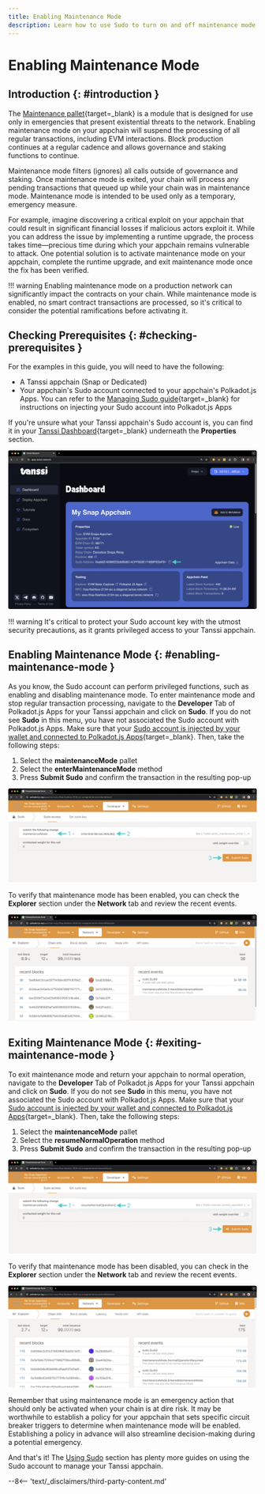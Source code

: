 ```yaml
---
title: Enabling Maintenance Mode 
description: Learn how to use Sudo to turn on and off maintenance mode, which effectively pauses your appchain while still producing blocks and allowing select calls.
---
```


# Enabling Maintenance Mode

## Introduction {: #introduction }

The [Maintenance pallet](https://moonbeam.network/blog/maintenance-mode/){target=\_blank} is a module that is designed for use only in emergencies that present existential threats to the network. Enabling maintenance mode on your appchain will suspend the processing of all regular transactions, including EVM interactions. Block production continues at a regular cadence and allows governance and staking functions to continue. 

Maintenance mode filters (ignores) all calls outside of governance and staking. Once maintenance mode is exited, your chain will process any pending transactions that queued up while your chain was in maintenance mode. Maintenance mode is intended to be used only as a temporary, emergency measure. 

For example, imagine discovering a critical exploit on your appchain that could result in significant financial losses if malicious actors exploit it. While you can address the issue by implementing a runtime upgrade, the process takes time—precious time during which your appchain remains vulnerable to attack. One potential solution is to activate maintenance mode on your appchain, complete the runtime upgrade, and exit maintenance mode once the fix has been verified.

!!! warning
    Enabling maintenance mode on a production network can significantly impact the contracts on your chain. While maintenance mode is enabled, no smart contract transactions are processed, so it's critical to consider the potential ramifications before activating it. 

## Checking Prerequisites {: #checking-prerequisites }

For the examples in this guide, you will need to have the following:

 - A Tanssi appchain (Snap or Dedicated)
 - Your appchain's Sudo account connected to your appchain's Polkadot.js Apps. You can refer to the [Managing Sudo guide](/builders/manage/sudo/sudo/#configuring-polkadotjs-apps){target=\_blank} for instructions on injecting your Sudo account into Polkadot.js Apps

If you're unsure what your Tanssi appchain's Sudo account is, you can find it in your [Tanssi Dashboard](https://apps.tanssi.network/){target=\_blank} underneath the **Properties** section.

![Locating your Sudo address on apps.tanssi.network](/images/builders/manage/sudo/maintenance/maintenance-1.webp)

!!! warning
    It's critical to protect your Sudo account key with the utmost security precautions, as it grants privileged access to your Tanssi appchain.

## Enabling Maintenance Mode {: #enabling-maintenance-mode }

As you know, the Sudo account can perform privileged functions, such as enabling and disabling maintenance mode. To enter maintenance mode and stop regular transaction processing, navigate to the **Developer** Tab of Polkadot.js Apps for your Tanssi appchain and click on **Sudo**. If you do not see **Sudo** in this menu, you have not associated the Sudo account with Polkadot.js Apps. Make sure that your [Sudo account is injected by your wallet and connected to Polkadot.js Apps](/builders/manage/sudo/sudo/#configuring-polkadotjs-apps){target=\_blank}. Then, take the following steps:

1. Select the **maintenanceMode** pallet
2. Select the **enterMaintenanceMode** method
3. Press **Submit Sudo** and confirm the transaction in the resulting pop-up

![Enable maintenance mode](/images/builders/manage/sudo/maintenance/maintenance-2.webp)

To verify that maintenance mode has been enabled, you can check the **Explorer** section under the **Network** tab and review the recent events. 

![Check maintenance mode is enabled](/images/builders/manage/sudo/maintenance/maintenance-3.webp)

## Exiting Maintenance Mode {: #exiting-maintenance-mode }

To exit maintenance mode and return your appchain to normal operation, navigate to the **Developer** Tab of Polkadot.js Apps for your Tanssi appchain and click on **Sudo**. If you do not see **Sudo** in this menu, you have not associated the Sudo account with Polkadot.js Apps. Make sure that your [Sudo account is injected by your wallet and connected to Polkadot.js Apps](/builders/manage/sudo/sudo/#configuring-polkadotjs-apps){target=\_blank}. Then, take the following steps:

1. Select the **maintenanceMode** pallet
2. Select the **resumeNormalOperation** method
3. Press **Submit Sudo** and confirm the transaction in the resulting pop-up

![Exit maintenance mode](/images/builders/manage/sudo/maintenance/maintenance-4.webp)

To verify that maintenance mode has been disabled, you can check in the **Explorer** section under the **Network** tab and review the recent events. 

![Check maintenance mode is disabled](/images/builders/manage/sudo/maintenance/maintenance-5.webp)

Remember that using maintenance mode is an emergency action that should only be activated when your chain is at dire risk. It may be worthwhile to establish a policy for your appchain that sets specific circuit breaker triggers to determine when maintenance mode will be enabled. Establishing a policy in advance will also streamline decision-making during a potential emergency.  

And that's it! The [Using Sudo](/builders/manage/sudo/) section has plenty more guides on using the Sudo account to manage your Tanssi appchain.

--8<-- 'text/_disclaimers/third-party-content.md'
